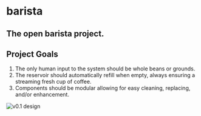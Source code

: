barista
=======

The open barista project.
--------------------------

Project Goals
-------------
1. The only human input to the system should be whole beans or grounds.
2. The reservoir should automatically refill when empty, always ensuring a streaming fresh cup of coffee.
3. Components should be modular allowing for easy cleaning, replacing, and/or enhancement.

![v0.1 design](https://photos-4.dropbox.com/t/0/AAANQubT4D5XyJ7JOMVo0Lhg2LcstkI6Q68fV5NYf67pUQ/12/2110/jpeg/1024x768/3/1384203600/0/2/2013-11-11%2011.37.28.jpg/rj2-_mNk1cXSGQNu8lsihpd3NaVh5XontF2LkrdEK9o "Drip version sketch")

